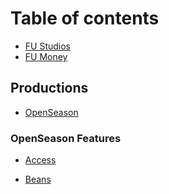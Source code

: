 # Table of contents

- [FU Studios](README.md)
- [FU Money](fumoney.md)

## Productions

- [OpenSeason](open-season.md)

### OpenSeason Features

- [Access](access.md)
<!-- [Ranked Matches](rankedMatches.md) -->
- [Beans](beans.md)
<!-- [Characters and Communities](characters.md) -->
